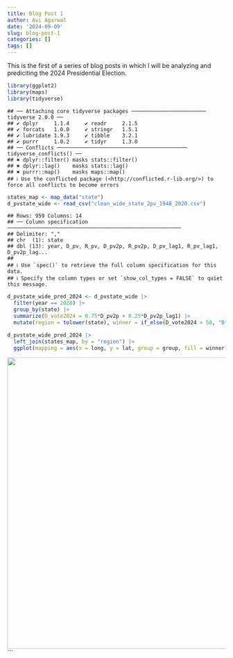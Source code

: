 ```yaml
---
title: Blog Post 1
author: Avi Agarwal
date: '2024-09-09'
slug: blog-post-1
categories: []
tags: []
---
```


This is the first of a series of blog posts in which I will be analyzing and prediciting the 2024 Presidential Election. 


```r
library(ggplot2)
library(maps)
library(tidyverse)
```

```
## ── Attaching core tidyverse packages ──────────────────────── tidyverse 2.0.0 ──
## ✔ dplyr     1.1.4     ✔ readr     2.1.5
## ✔ forcats   1.0.0     ✔ stringr   1.5.1
## ✔ lubridate 1.9.3     ✔ tibble    3.2.1
## ✔ purrr     1.0.2     ✔ tidyr     1.3.0
## ── Conflicts ────────────────────────────────────────── tidyverse_conflicts() ──
## ✖ dplyr::filter() masks stats::filter()
## ✖ dplyr::lag()    masks stats::lag()
## ✖ purrr::map()    masks maps::map()
## ℹ Use the conflicted package (<http://conflicted.r-lib.org/>) to force all conflicts to become errors
```



```r
states_map <- map_data("state")
d_pvstate_wide <- read_csv("clean_wide_state_2pv_1948_2020.csv")
```

```
## Rows: 959 Columns: 14
## ── Column specification ────────────────────────────────────────────────────────
## Delimiter: ","
## chr  (1): state
## dbl (13): year, D_pv, R_pv, D_pv2p, R_pv2p, D_pv_lag1, R_pv_lag1, D_pv2p_lag...
## 
## ℹ Use `spec()` to retrieve the full column specification for this data.
## ℹ Specify the column types or set `show_col_types = FALSE` to quiet this message.
```


```r
d_pvstate_wide_pred_2024 <- d_pvstate_wide |>
  filter(year == 2020) |> 
  group_by(state) |>
  summarize(D_vote2024 = 0.75*D_pv2p + 0.25*D_pv2p_lag1) |>
  mutate(region = tolower(state), winner = if_else(D_vote2024 > 50, "D", "R"))
```



```r
d_pvstate_wide_pred_2024 |>
  left_join(states_map, by = "region") |>
  ggplot(mapping = aes(x = long, y = lat, group = group, fill = winner)) + geom_polygon() + theme_void() + scale_fill_manual(values = c("blue", "red")) 
```

<img src="{{< blogdown/postref >}}index_files/figure-html/unnamed-chunk-4-1.png" width="672" />
```

